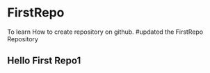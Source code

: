 # FirstRepo
To learn How to create repository on github.
#updated the FirstRepo Repository

<h2>Hello First Repo1</h2>